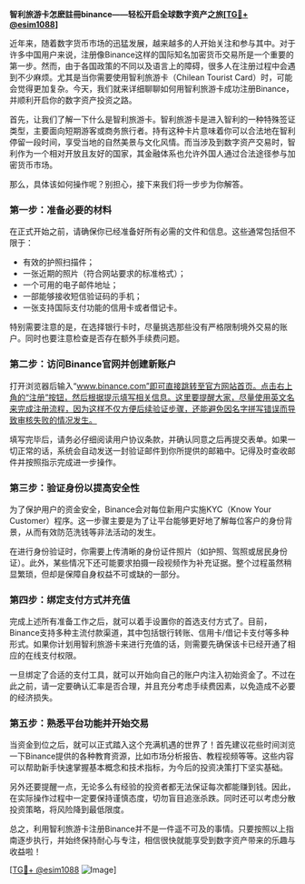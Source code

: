 **智利旅游卡怎麽註冊binance——轻松开启全球数字资产之旅[[TG💪+ @esim1088](https://t.me/s/esim1088)]**

近年来，随着数字货币市场的迅猛发展，越来越多的人开始关注和参与其中。对于许多中国用户来说，注册像Binance这样的国际知名加密货币交易所是一个重要的第一步。然而，由于各国政策的不同以及语言上的障碍，很多人在注册过程中会遇到不少麻烦。尤其是当你需要使用智利旅游卡（Chilean Tourist Card）时，可能会觉得更加复杂。今天，我们就来详细聊聊如何用智利旅游卡成功注册Binance，并顺利开启你的数字资产投资之路。

首先，让我们了解一下什么是智利旅游卡。智利旅游卡是进入智利的一种特殊签证类型，主要面向短期游客或商务旅行者。持有这种卡片意味着你可以合法地在智利停留一段时间，享受当地的自然美景与文化风情。而当涉及到数字资产交易时，智利作为一个相对开放且友好的国家，其金融体系也允许外国人通过合法途径参与加密货币市场。

那么，具体该如何操作呢？别担心，接下来我们将一步步为你解答。

### 第一步：准备必要的材料

在正式开始之前，请确保你已经准备好所有必需的文件和信息。这些通常包括但不限于：

- 有效的护照扫描件；
- 一张近期的照片（符合网站要求的标准格式）；
- 一个可用的电子邮件地址；
- 一部能够接收短信验证码的手机；
- 一张支持国际支付功能的信用卡或者借记卡。

特别需要注意的是，在选择银行卡时，尽量挑选那些没有严格限制境外交易的账户。同时也要注意检查是否存在额外手续费问题。

### 第二步：访问Binance官网并创建新账户

打开浏览器后输入“www.binance.com”即可直接跳转至官方网站首页。点击右上角的“注册”按钮，然后根据提示填写相关信息。这里要提醒大家，尽量使用英文名来完成注册流程，因为这样不仅方便后续验证步骤，还能避免因名字拼写错误而导致审核失败的情况发生。

填写完毕后，请务必仔细阅读用户协议条款，并确认同意之后再提交表单。如果一切正常的话，系统会自动发送一封验证邮件到你所提供的邮箱中。记得及时查收邮件并按照指示完成进一步操作。

### 第三步：验证身份以提高安全性

为了保护用户的资金安全，Binance会对每位新用户实施KYC（Know Your Customer）程序。这一步骤主要是为了让平台能够更好地了解每位客户的身份背景，从而有效防范洗钱等非法活动的发生。

在进行身份验证时，你需要上传清晰的身份证件照片（如护照、驾照或居民身份证）。此外，某些情况下还可能要求拍摄一段视频作为补充证据。整个过程虽然稍显繁琐，但却是保障自身权益不可或缺的一部分。

### 第四步：绑定支付方式并充值

完成上述所有准备工作之后，就可以着手设置你的首选支付方式了。目前，Binance支持多种主流付款渠道，其中包括银行转账、信用卡/借记卡支付等多种形式。如果你计划用智利旅游卡来进行充值的话，则需要先确保该卡已经开通了相应的在线支付权限。

一旦绑定了合适的支付工具，就可以开始向自己的账户内注入初始资金了。不过在此之前，请一定要确认汇率是否合理，并且充分考虑手续费因素，以免造成不必要的经济损失。

### 第五步：熟悉平台功能并开始交易

当资金到位之后，就可以正式踏入这个充满机遇的世界了！首先建议花些时间浏览一下Binance提供的各种教育资源，比如市场分析报告、教程视频等等。这些内容可以帮助新手快速掌握基本概念和技术指标，为今后的投资决策打下坚实基础。

另外还要提醒一点，无论多么有经验的投资者都无法保证每次都能赚到钱。因此，在实际操作过程中一定要保持谨慎态度，切勿盲目追涨杀跌。同时还可以考虑分散投资策略，将风险降到最低限度。

总之，利用智利旅游卡注册Binance并不是一件遥不可及的事情。只要按照以上指南逐步执行，并始终保持耐心与专注，相信很快就能享受到数字资产带来的乐趣与收益啦！

[[TG💪+ @esim1088](https://t.me/s/esim1088) ![Image](https://i.postimg.cc/4NQfJmqS/Snipaste-2025-05-13-00-14-12.png)]